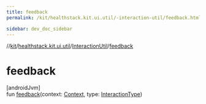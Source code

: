 ```yaml
---
title: feedback
permalink: /kit/healthstack.kit.ui.util/-interaction-util/feedback.html

sidebar: dev_doc_sidebar
---
```

//[kit](../../../index.html)/[healthstack.kit.ui.util](../index.html)/[InteractionUtil](index.html)/[feedback](feedback.html)



# feedback



[androidJvm]\
fun [feedback](feedback.html)(context: [Context](https://developer.android.com/reference/kotlin/android/content/Context.html), type: [InteractionType](../-interaction-type/index.html))




